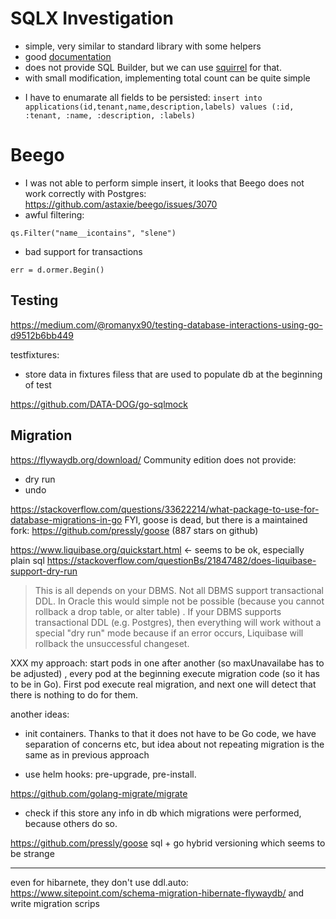 # SQLX Investigation

+ simple, very similar to standard library with some helpers
+ good [documentation](https://jmoiron.github.io/sqlx/) 
+ does not provide SQL Builder, but we can use [squirrel](github.com/Masterminds/squirrel) for that.
+ with small modification, implementing total count can be quite simple
- I have to enumarate all fields to be persisted:
```insert into applications(id,tenant,name,description,labels) values (:id, :tenant, :name, :description, :labels)```

# Beego
- I was not able to perform simple insert, it looks that Beego does not work correctly with Postgres: https://github.com/astaxie/beego/issues/3070
- awful filtering:
```
qs.Filter("name__icontains", "slene")
```
- bad support for transactions
```
err = d.ormer.Begin()
```
## Testing
https://medium.com/@romanyx90/testing-database-interactions-using-go-d9512b6bb449

testfixtures: 

- store data in fixtures filess that are used to populate db at the beginning of test

https://github.com/DATA-DOG/go-sqlmock

## Migration
https://flywaydb.org/download/
Community edition does not provide:
- dry run
- undo

https://stackoverflow.com/questions/33622214/what-package-to-use-for-database-migrations-in-go
FYI, goose is dead, but there is a maintained fork: https://github.com/pressly/goose (887 stars on github)


https://www.liquibase.org/quickstart.html <- seems to be ok, especially plain sql
https://stackoverflow.com/questionBs/21847482/does-liquibase-support-dry-run

> This is all depends on your DBMS. Not all DBMS support transactional DDL. In Oracle this would simple not be possible (because you cannot rollback a drop table, or alter table) . If your DBMS supports transactional DDL (e.g. Postgres), then everything will work without a special "dry run" mode because if an error occurs, Liquibase will rollback the unsuccessful changeset.

XXX
my approach:
start pods in one after another (so maxUnavailabe has to be adjusted) , every pod at the beginning execute migration code (so it has to be in Go).
First pod execute real migration, and next one will detect that there is nothing to do for them.

another ideas:

- init containers. Thanks to that it does not have to be Go code, we have separation of concerns etc, but idea about 
not repeating migration is the same as in previous approach

- use helm hooks: pre-upgrade, pre-install.



https://github.com/golang-migrate/migrate
- check if this store any info in db which migrations were performed, because others do so.

https://github.com/pressly/goose
sql + go
hybrid versioning which seems to be strange


----

even for hibarnete, they don't use ddl.auto: https://www.sitepoint.com/schema-migration-hibernate-flywaydb/ and write migration scrips 


